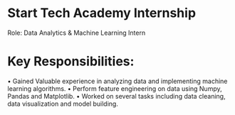 # Start Tech Academy Internship

Role: Data Analytics & Machine Learning Intern

# Key Responsibilities:

• Gained Valuable experience in analyzing data and implementing machine learning algorithms.
• Perform feature engineering on data using Numpy, Pandas and Matplotlib.
• Worked on several tasks including data cleaning, data visualization and model building.
 
